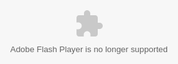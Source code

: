 title: "当你与家人的脸部融合"
date: 2011-08-17 23:29:17
tags:
---

![face1](http://www.cngadget.cn/wp-content/uploads/2011/08/face1.jpg "face1")

来自加拿大摄影师 Ulric Collette 创造的 Genetic Portraits 系列作品，由两个家庭成员的脸部融合在一起的样子，让你去看到DNA之间的相似性和差异，很有趣的作品，上图是父子，56岁和29岁的合体，更多作品可以[点此查看](http://genetic.ulriccollette.com/)。<object id="spider" style="z-index: 0; top: 0px; left: 0px; position: absolute; width: 100%; height: 100%; display: block;" classid="clsid:D27CDB6E-AE6D-11cf-96B8-444553540000" width="100%" height="100%" codebase="http://download.macromedia.com/pub/shockwave/cabs/flash/swflash.cab#version=7,0,19,0"><param name="movie" value="http://hosting.gmodules.com/ig/gadgets/file/112581010116074801021/spider.swf?up_spiderName=Spider&amp;up_backgroundColor=FFFFFF&amp;up_original=&amp;up_bellyColor=660303&amp;up_speed=1&amp;up_headColor=ED1313&amp;up_backgroundImage=http://&amp;up_size=1&amp;up_legColor=330505&amp;" /><param name="quality" value="high" /><param name="wmode" value="transparent" /><embed style="z-index: 0; top: 0px; left: 0px; position: absolute; width: 100%; height: 100%; display: block;" type="application/x-shockwave-flash" width="100%" height="100%" src="http://hosting.gmodules.com/ig/gadgets/file/112581010116074801021/spider.swf?up_spiderName=Spider&amp;up_backgroundColor=FFFFFF&amp;up_original=&amp;up_bellyColor=660303&amp;up_speed=1&amp;up_headColor=ED1313&amp;up_backgroundImage=http://&amp;up_size=1&amp;up_legColor=330505&amp;" name="spider" pluginspage="http://www.macromedia.com/go/getflashplayer" wmode="transparent" quality="high"></embed></object><p>&nbsp;

![face2](http://www.cngadget.cn/wp-content/uploads/2011/08/face2.jpg "face2")

表妹/表弟

![face3](http://www.cngadget.cn/wp-content/uploads/2011/08/face3.jpg "face3")

双胞胎

![face4](http://www.cngadget.cn/wp-content/uploads/2011/08/face4.jpg "face4")

姐弟

![face5](http://www.cngadget.cn/wp-content/uploads/2011/08/face5.jpg "face5")

父子

![ulriccollette_genetic_mat_hr](http://www.cngadget.cn/wp-content/uploads/2011/08/ulriccollette_genetic_mat_hr.jpg "ulriccollette_genetic_mat_hr")

兄弟

&nbsp;